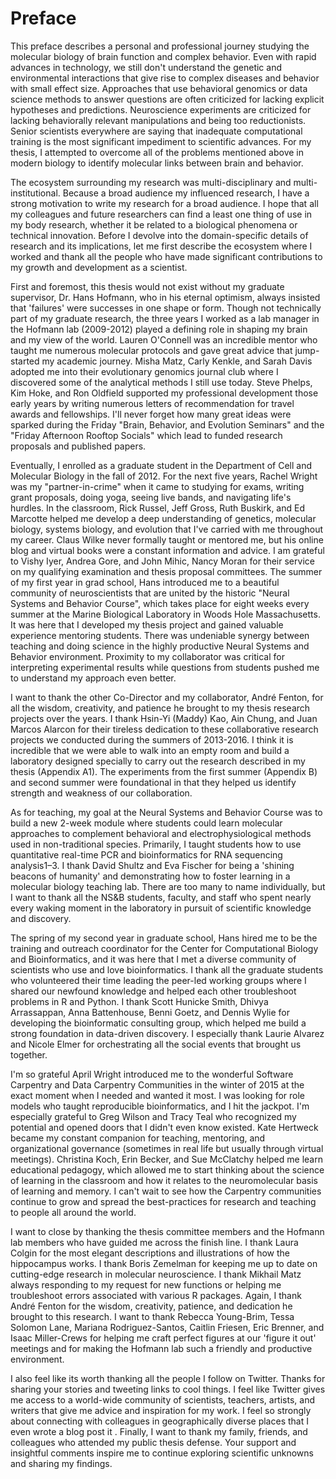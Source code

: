 # Preface
This preface describes a personal and professional journey studying the molecular biology of brain function and complex behavior. Even with rapid advances in technology, we still don't understand the genetic and environmental interactions that give rise to complex diseases and behavior with small effect size. Approaches that use behavioral genomics or data science methods to answer questions are often criticized for lacking explicit hypotheses and predictions. Neuroscience experiments are criticized for lacking behaviorally relevant manipulations and being too reductionists. Senior scientists everywhere are saying that inadequate computational training is the most significant impediment to scientific advances. For my thesis, I attempted to overcome all of the problems mentioned above in modern biology to identify molecular links between brain and behavior.

The ecosystem surrounding my research was multi-disciplinary and multi-institutional. Because a broad audience my influenced research, I have a strong motivation to write my research for a broad audience. I hope that all my colleagues and future researchers can find a least one thing of use in my body research, whether it be related to a biological phenomena or technical innovation. Before I devolve into the domain-specific details of research and its implications, let me first describe the ecosystem where I worked and thank all the people who have made significant contributions to my growth and development as a scientist. 

First and foremost, this thesis would not exist without my graduate supervisor, Dr. Hans Hofmann, who in his eternal optimism, always insisted that 'failures' were successes in one shape or form. Though not technically part of my graduate research, the three years I worked as a lab manager in the Hofmann lab (2009-2012) played a defining role in shaping my brain and my view of the world. Lauren O'Connell was an incredible mentor who taught me numerous molecular protocols and gave great advice that jump-started my academic journey. Misha Matz, Carly Kenkle, and Sarah Davis adopted me into their evolutionary genomics journal club where I discovered some of the analytical methods I still use today. Steve Phelps, Kim Hoke, and Ron Oldfield supported my professional development those early years by writing numerous letters of recommendation for travel awards and fellowships. I'll never forget how many great ideas were sparked during the Friday "Brain, Behavior, and Evolution Seminars" and the "Friday Afternoon Rooftop Socials" which lead to funded research proposals and published papers.  

Eventually, I enrolled as a graduate student in the Department of Cell and Molecular Biology in the fall of 2012. For the next five years, Rachel Wright was my "partner-in-crime" when it came to studying for exams, writing grant proposals, doing yoga, seeing live bands, and navigating life's hurdles. In the classroom, Rick Russel, Jeff Gross, Ruth Buskirk, and Ed Marcotte helped me develop a deep understanding of genetics, molecular biology, systems biology, and evolution that I've carried with me throughout my career. Claus Wilke never formally taught or mentored me, but his online blog and virtual books were a constant information and advice. I am grateful to Vishy Iyer, Andrea Gore, and John Mihic, Nancy Moran for their service on my qualifying examination and thesis proposal committees. 
The summer of my first year in grad school, Hans introduced me to a beautiful community of neuroscientists that are united by the historic "Neural Systems and Behavior Course", which takes place for eight weeks every summer at the Marine Biological Laboratory in Woods Hole Massachusetts. It was here that I developed my thesis project and gained valuable experience mentoring students. There was undeniable synergy between teaching and doing science in the highly productive Neural Systems and Behavior environment. Proximity to my collaborator was critical for interpreting experimental results while questions from students pushed me to understand my approach even better.

I want to thank the other Co-Director and my collaborator, André Fenton, for all the wisdom, creativity, and patience he brought to my thesis research projects over the years. I thank Hsin-Yi (Maddy) Kao, Ain Chung, and Juan Marcos Alarcon for their tireless dedication to these collaborative research projects we conducted during the summers of 2013-2016. I think it is incredible that we were able to walk into an empty room and build a laboratory designed specially to carry out the research described in my thesis (Appendix A1). The experiments from the first summer (Appendix B) and second summer  were foundational in that they helped us identify strength and weakness of our collaboration.   

As for teaching, my goal at the Neural Systems and Behavior Course was to build a new 2-week module where students could learn molecular approaches to complement behavioral and electrophysiological methods used in non-traditional species. Primarily, I taught students how to use quantitative real-time PCR and bioinformatics for RNA sequencing analysis1–3. I thank David Shultz and Eva Fischer for being a 'shining beacons of humanity' and demonstrating how to foster learning in a molecular biology teaching lab. There are too many to name individually, but I want to thank all the NS&B students, faculty, and staff who spent nearly every waking moment in the laboratory in pursuit of scientific knowledge and discovery.  

The spring of my second year in graduate school, Hans hired me to be the training and outreach coordinator for the Center for Computational Biology and Bioinformatics, and it was here that I met a diverse community of scientists who use and love bioinformatics. I thank all the graduate students who volunteered their time leading the peer-led working groups where I shared our newfound knowledge and helped each other troubleshoot problems in R and Python. I thank Scott Hunicke Smith, Dhivya Arrassappan, Anna Battenhouse, Benni Goetz, and Dennis Wylie for developing the bioinformatic consulting group, which helped me build a strong foundation in data-driven discovery. I especially thank Laurie Alvarez and Nicole Elmer for orchestrating all the social events that brought us together. 

I'm so grateful April Wright introduced me to the wonderful Software Carpentry and Data Carpentry Communities in the winter of 2015 at the exact moment when I needed and wanted it most. I was looking for role models who taught reproducible bioinformatics, and I hit the jackpot.  I'm especially grateful to Greg Wilson and Tracy Teal who recognized my potential and opened doors that I didn't even know existed. Kate Hertweck became my constant companion for teaching, mentoring, and organizational governance (sometimes in real life but usually through virtual meetings). Christina Koch, Erin Becker, and Sue McClatchy helped me learn educational pedagogy, which allowed me to start thinking about the science of learning in the classroom and how it relates to the neuromolecular basis of learning and memory. I can't wait to see how the Carpentry communities continue to grow and spread the best-practices for research and teaching to people all around the world. 

I want to close by thanking the thesis committee members and the Hofmann lab members who have guided me across the finish line. I thank Laura Colgin for the most elegant descriptions and illustrations of how the hippocampus works. I thank Boris Zemelman for keeping me up to date on cutting-edge research in molecular neuroscience. I thank Mikhail Matz always responding to my request for new functions or helping me troubleshoot errors associated with various R packages. Again, I thank André Fenton for the wisdom, creativity, patience, and dedication he brought to this research. I want to thank Rebecca Young-Brim, Tessa Solomon Lane, Mariana Rodriguez-Santos, Caitlin Friesen, Eric Brenner, and Isaac Miller-Crews for helping me craft perfect figures at our 'figure it out' meetings and for making the Hofmann lab such a friendly and productive environment. 

I also feel like its worth thanking all the people I follow on Twitter. Thanks for sharing your stories and tweeting links to cool things. I feel like Twitter gives me access to a world-wide community of scientists, teachers, artists, and writers that give me advice and inspiration for my work. I feel so strongly about connecting with colleagues in geographically diverse places that I even wrote a blog post it . 
Finally, I want to thank my family, friends, and colleagues who attended my public thesis defense. Your support and insightful comments inspire me to continue exploring scientific unknowns and sharing my findings.   

